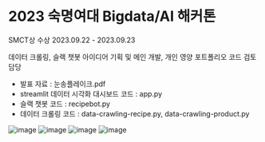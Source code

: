 # 2023 숙명여대 Bigdata/AI 해커톤
SMCT상 수상
2023.09.22 - 2023.09.23

데이터 크롤링, 슬랙 챗봇 아이디어 기획 및 메인 개발, 개인 영양 포트폴리오 코드 검토 담당

* 발표 자료 : 눈송플레이크.pdf
* streamlit 데이터 시각화 대시보드 코드 : app.py
* 슬랙 챗봇 코드 : recipebot.py
* 데이터 크롤링 코드 : data-crawling-recipe.py, data-crawling-product.py

![image](https://github.com/leedoming/aws-st/assets/139690326/fb2cc148-76c7-4a9a-9369-d134c6df2154)
![image](https://github.com/leedoming/aws-st/assets/139690326/af24319f-c4d4-4f28-94d4-8bec33f8acbb)
![image](https://github.com/leedoming/aws-st/assets/139690326/e81cdc78-3002-4d6e-a7b0-27aafa13e92a)
![image](https://github.com/leedoming/aws-st/assets/139690326/52304c2a-2b30-4aea-b346-121c46cf4465)

